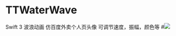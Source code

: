 # TTWaterWave
Swift 3 波浪动画 仿百度外卖个人页头像 可调节速度，振幅，颜色等
#![](https://github.com/tiantianfang/TTWaterWave/blob/master/TTWaterWave/bbbb.gif)
